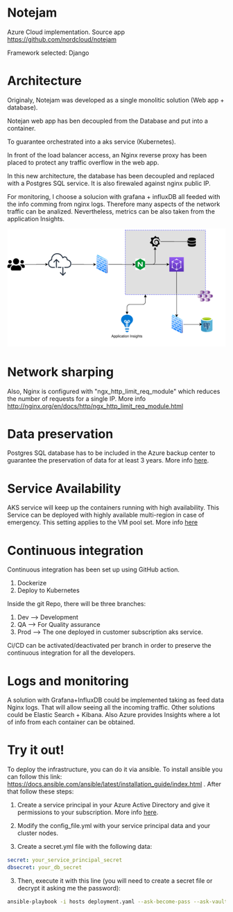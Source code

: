 # Notejam
Azure Cloud implementation. Source app https://github.com/nordcloud/notejam

Framework selected: Django

# Architecture
Originaly, Notejam was developed as a single monolitic solution (Web app + database).

Notejan web app has ben decoupled from the Database and put into a container.

To guarantee orchestrated into a aks service (Kubernetes).

In front of the load balancer access, an Nginx reverse proxy has been placed to protect any traffic overflow in the web app.

In this new architecture, the database has been decoupled and replaced with a Postgres SQL service. It is also firewaled against nginx public IP. 

For monitoring, I choose a solucion with grafana + influxDB all feeded with the info comming from nginx logs. Therefore many aspects of the network traffic can be analized. Nevertheless, metrics can be also taken from the application Insights. 

![Alt text](./diagram/Architecture.svg)

# Network sharping

Also, Nginx is configured with "ngx_http_limit_req_module" which reduces the number of requests for a single IP. More info  http://nginx.org/en/docs/http/ngx_http_limit_req_module.html

# Data preservation

Postgres SQL database has to be included in the Azure backup center to guarantee the preservation of data for at least 3 years. More info [here](https://docs.microsoft.com/en-us/azure/backup/backup-azure-database-postgresql#:~:text=Go%20to%20Backup%20Center%20%2D%3E%20Overview,to%20Backup%20vaults%20%2D%3E%20Backup).

# Service Availability 

AKS service will keep up the containers running with high availability. This Service can be deployed with highly available multi-region in case of emergency. This setting applies to the VM pool set. More info [here](https://docs.microsoft.com/en-us/azure/aks/availability-zones)

# Continuous integration

Continuous integration has been set up using GitHub action. 
1) Dockerize
2) Deploy to Kubernetes

Inside the git Repo, there will be three branches:

1) Dev --> Development
2) QA --> For Quality assurance
3) Prod --> The one deployed in customer subscription aks service.

Ci/CD can be activated/deactivated per branch in order to preserve the continuous integration for all the developers.


# Logs and monitoring

A solution with Grafana+InfluxDB could be implemented taking as feed data Nginx logs. That will allow seeing all the incoming traffic. Other solutions could be Elastic Search + Kibana. Also Azure provides Insights where a lot of info from each container can be obtained.  


# Try it out!
To deploy the infrastructure, you can do it via ansible. To install ansible you can follow this link: https://docs.ansible.com/ansible/latest/installation_guide/index.html . After that follow these steps:

1) Create a service principal in your Azure Active Directory and give it permissions to your subscription. More info [here](https://docs.microsoft.com/en-us/azure/active-directory/develop/howto-create-service-principal-portal).

2) Modify the config_file.yml with your service principal data and your cluster nodes.

3) Create a secret.yml file with the following data:

```yaml
secret: your_service_principal_secret
dbsecret: your_db_secret
```


3) Then, execute it with this line (you will need to create a secret file or decrypt it asking me the password):

```bash
ansible-playbook -i hosts deployment.yaml --ask-become-pass --ask-vault-pass
```

